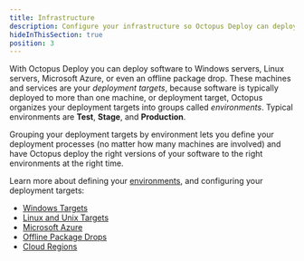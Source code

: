 ```yaml
---
title: Infrastructure 
description: Configure your infrastructure so Octopus Deploy can deploy software to your Windows servers, Linux servers, Microsoft Azure, an offline package drop, or Cloud Regions.
hideInThisSection: true
position: 3
---
```


With Octopus Deploy you can deploy software to Windows servers, Linux servers, Microsoft Azure, or even an offline package drop. These machines and services are your *deployment targets*, because software is typically deployed to more than one machine, or deployment target, Octopus organizes your deployment targets into groups called *environments*. Typical environments are **Test**, **Stage**, and **Production**. 

Grouping your deployment targets by environment lets you define your deployment processes (no matter how many machines are involved) and have Octopus deploy the right versions of your software to the right environments at the right time.

Learn more about defining your [environments](/docs/infrastructure/environments/index.md), and configuring your deployment targets:
* [Windows Targets](/docs/infrastructure/windows-targets/index.md)
* [Linux and Unix Targets](/docs/infrastructure/ssh-targets/index.md)
* [Microsoft Azure](/docs/infrastructure/azure/index.md)
* [Offline Package Drops](/docs/infrastructure/offline-package-drop.md)
* [Cloud Regions](/docs/infrastructure/cloud-regions.md)
